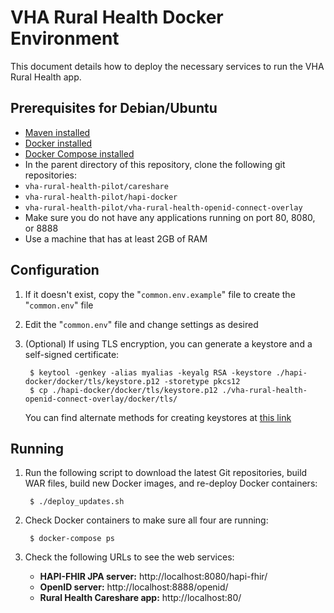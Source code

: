 # VHA Rural Health Docker Environment

This document details how to deploy the necessary services to run the VHA Rural Health app.

## Prerequisites for Debian/Ubuntu

* [Maven installed](http://www.mkyong.com/maven/how-to-install-maven-in-ubuntu/)
* [Docker installed](http://docs.docker.com/installation/ubuntulinux/)
* [Docker Compose installed](https://docs.docker.com/compose/install/)
* In the parent directory of this repository, clone the following git repositories:
 * `vha-rural-health-pilot/careshare`
 * `vha-rural-health-pilot/hapi-docker`
 * `vha-rural-health-pilot/vha-rural-health-openid-connect-overlay`
* Make sure you do not have any applications running on port 80, 8080, or 8888
* Use a machine that has at least 2GB of RAM

## Configuration

1. If it doesn't exist, copy the "`common.env.example`" file to create the "`common.env`" file
2. Edit the "`common.env`" file and change settings as desired
3. (Optional) If using TLS encryption, you can generate a keystore and a self-signed certificate:

        $ keytool -genkey -alias myalias -keyalg RSA -keystore ./hapi-docker/docker/tls/keystore.p12 -storetype pkcs12
        $ cp ./hapi-docker/docker/tls/keystore.p12 ./vha-rural-health-openid-connect-overlay/docker/tls/

   You can find alternate methods for creating keystores at [this link](https://tomcat.apache.org/tomcat-8.0-doc/ssl-howto.html#Prepare_the_Certificate_Keystore)

## Running

1. Run the following script to download the latest Git repositories, build WAR files, build new Docker images, and re-deploy Docker containers:

        $ ./deploy_updates.sh

2. Check Docker containers to make sure all four are running:

        $ docker-compose ps

3. Check the following URLs to see the web services:
    * **HAPI-FHIR JPA server:** http://localhost:8080/hapi-fhir/
    * **OpenID server:** http://localhost:8888/openid/
    * **Rural Health Careshare app:** http://localhost:80/

